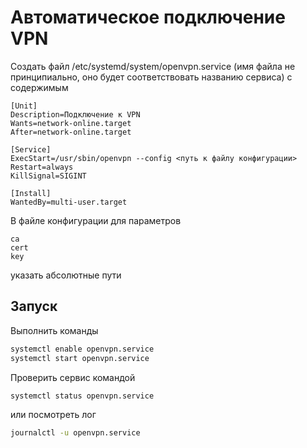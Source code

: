 # Автоматическое подключение VPN

Создать файл /etc/systemd/system/openvpn.service (имя файла не принципиально, оно будет соответствовать названию сервиса)
с содержимым

```
[Unit]
Description=Подключение к VPN
Wants=network-online.target
After=network-online.target

[Service]
ExecStart=/usr/sbin/openvpn --config <путь к файлу конфигурации>
Restart=always
KillSignal=SIGINT

[Install]
WantedBy=multi-user.target
```

В файле конфигурации для параметров

```
ca
cert
key
```

указать абсолютные пути

## Запуск

Выполнить команды 

```bash
systemctl enable openvpn.service
systemctl start openvpn.service
```

Проверить сервис командой

```bash
systemctl status openvpn.service
```

или посмотреть лог

```bash
journalctl -u openvpn.service
```

